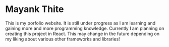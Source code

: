 # Mayank Thite

This is my porfolio website. It is still under progress as I am learning and gaining more and more programming knowledge. Currently I am planning on creating this project in React. This may change in the future depending on my liking about various other frameworks and libraries!

